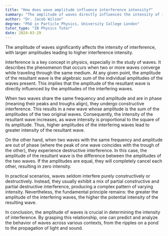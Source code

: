```yaml
---
title: "How does wave amplitude influence interference intensity?"
summary: "The amplitude of waves directly influences the intensity of interference, with higher amplitudes resulting in greater interference intensity."
author: "Dr. Jacob Wilson"
degree: "PhD in Particle Physics, University College London"
tutor_type: "IB Physics Tutor"
date: 2024-03-29
---
```


The amplitude of waves significantly affects the intensity of interference, with larger amplitudes leading to higher interference intensity.

Interference is a key concept in physics, especially in the study of waves. It describes the phenomenon that occurs when two or more waves converge while traveling through the same medium. At any given point, the amplitude of the resultant wave is the algebraic sum of the individual amplitudes of the waves present. This implies that the amplitude of the resultant wave is directly influenced by the amplitudes of the interfering waves.

When two waves share the same frequency and amplitude and are in phase (meaning their peaks and troughs align), they undergo constructive interference. This results in a new wave whose amplitude is the sum of the amplitudes of the two original waves. Consequently, the intensity of the resultant wave increases, as wave intensity is proportional to the square of its amplitude. Thus, higher amplitudes of the interfering waves lead to greater intensity of the resultant wave.

On the other hand, when two waves with the same frequency and amplitude are out of phase (where the peak of one wave coincides with the trough of the other), they experience destructive interference. In this case, the amplitude of the resultant wave is the difference between the amplitudes of the two waves. If the amplitudes are equal, they will completely cancel each other, resulting in zero intensity.

In practical scenarios, waves seldom interfere purely constructively or destructively. Instead, they usually exhibit a mix of partial constructive and partial destructive interference, producing a complex pattern of varying intensity. Nevertheless, the fundamental principle remains: the greater the amplitude of the interfering waves, the higher the potential intensity of the resulting wave.

In conclusion, the amplitude of waves is crucial in determining the intensity of interference. By grasping this relationship, one can predict and analyze the behavior of waves across various contexts, from the ripples on a pond to the propagation of light and sound.
    